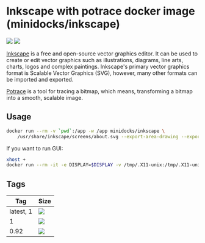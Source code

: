 Inkscape with potrace docker image (minidocks/inkscape)
=======================================================

![](https://upload.wikimedia.org/wikipedia/commons/thumb/0/0d/Inkscape_Logo.svg/100px-Inkscape_Logo.svg.png)
![](http://potrace.sourceforge.net/logo/potrace-logo-150.png)

[Inkscape](https://inkscape.org) is a free and open-source vector graphics editor. It can be used to create
or edit vector graphics such as illustrations, diagrams, line arts, charts, logos and complex paintings.
Inkscape's primary vector graphics format is Scalable Vector Graphics (SVG), however, many other formats can be imported and exported.

[Potrace](http://potrace.sourceforge.net/) is a tool for tracing a bitmap, which means, transforming a bitmap into a smooth, scalable image.

Usage
-----

```bash
docker run --rm -v `pwd`:/app -w /app minidocks/inkscape \
    /usr/share/inkscape/screens/about.svg --export-area-drawing --export-pdf=about.pdf
```

If you want to run GUI:
```bash
xhost +
docker run --rm -it -e DISPLAY=$DISPLAY -v /tmp/.X11-unix:/tmp/.X11-unix -v `pwd`:/app -w /app minidocks/inkscape
```

Tags
----

 Tag       | Size
 ---       | ----
 latest, 1 | ![](https://img.shields.io/docker/image-size/minidocks/inkscape/latest?style=flat-square&logo=docker&label=size)
 1         | ![](https://img.shields.io/docker/image-size/minidocks/inkscape/1?style=flat-square&logo=docker&label=size)
 0.92      | ![](https://img.shields.io/docker/image-size/minidocks/inkscape/0.92?style=flat-square&logo=docker&label=size)
